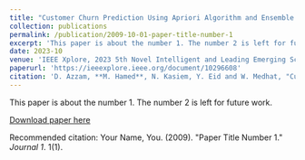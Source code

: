 ```yaml
---
title: "Customer Churn Prediction Using Apriori Algorithm and Ensemble Learning"
collection: publications
permalink: /publication/2009-10-01-paper-title-number-1
excerpt: 'This paper is about the number 1. The number 2 is left for future work.'
date: 2023-10
venue: 'IEEE Xplore, 2023 5th Novel Intelligent and Leading Emerging Sciences Conference (NILES)'
paperurl: 'https://ieeexplore.ieee.org/document/10296608'
citation: 'D. Azzam, **M. Hamed**, N. Kasiem, Y. Eid and W. Medhat, "Customer Churn Prediction Using Apriori Algorithm and Ensemble Learning," 2023 5th Novel Intelligent and Leading Emerging Sciences Conference (NILES), Giza, Egypt, 2023, pp. 377-381, doi: 10.1109/NILES59815.2023.10296608.'
---
```

This paper is about the number 1. The number 2 is left for future work.

[Download paper here](http://academicpages.github.io/files/paper1.pdf)

Recommended citation: Your Name, You. (2009). "Paper Title Number 1." <i>Journal 1</i>. 1(1).
